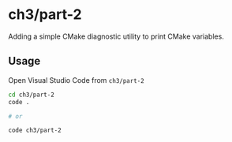 # ch3/part-2

Adding a simple CMake diagnostic utility to print CMake variables.

## Usage

Open Visual Studio Code from `ch3/part-2`

```bash
cd ch3/part-2
code .

# or

code ch3/part-2
```
